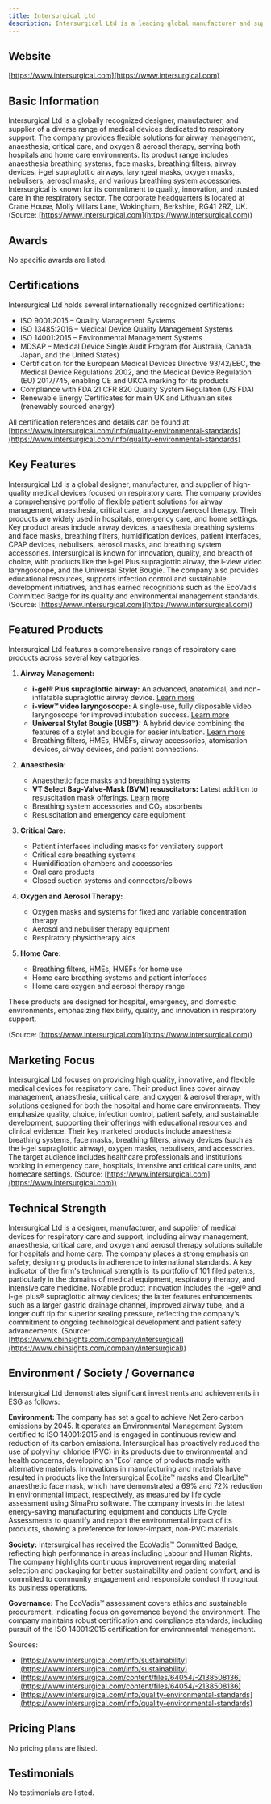 ```yaml
---
title: Intersurgical Ltd
description: Intersurgical Ltd is a leading global manufacturer and supplier of high-quality medical devices for respiratory care, offering innovative solutions for airway management, anaesthesia, critical care, and oxygen & aerosol therapy across hospital and home care settings.
---
```


## Website

[https://www.intersurgical.com](https://www.intersurgical.com)

## Basic Information

Intersurgical Ltd is a globally recognized designer, manufacturer, and supplier of a diverse range of medical devices dedicated to respiratory support. The company provides flexible solutions for airway management, anaesthesia, critical care, and oxygen & aerosol therapy, serving both hospitals and home care environments. Its product range includes anaesthesia breathing systems, face masks, breathing filters, airway devices, i-gel supraglottic airways, laryngeal masks, oxygen masks, nebulisers, aerosol masks, and various breathing system accessories. Intersurgical is known for its commitment to quality, innovation, and trusted care in the respiratory sector. The corporate headquarters is located at Crane House, Molly Millars Lane, Wokingham, Berkshire, RG41 2RZ, UK.
(Source: [https://www.intersurgical.com](https://www.intersurgical.com))

## Awards

No specific awards are listed.

## Certifications

Intersurgical Ltd holds several internationally recognized certifications:

- ISO 9001:2015 – Quality Management Systems
- ISO 13485:2016 – Medical Device Quality Management Systems
- ISO 14001:2015 – Environmental Management Systems
- MDSAP – Medical Device Single Audit Program (for Australia, Canada, Japan, and the United States)
- Certification for the European Medical Devices Directive 93/42/EEC, the Medical Device Regulations 2002, and the Medical Device Regulation (EU) 2017/745, enabling CE and UKCA marking for its products
- Compliance with FDA 21 CFR 820 Quality System Regulation (US FDA)
- Renewable Energy Certificates for main UK and Lithuanian sites (renewably sourced energy)

All certification references and details can be found at: [https://www.intersurgical.com/info/quality-environmental-standards](https://www.intersurgical.com/info/quality-environmental-standards)

## Key Features

Intersurgical Ltd is a global designer, manufacturer, and supplier of high-quality medical devices focused on respiratory care. The company provides a comprehensive portfolio of flexible patient solutions for airway management, anaesthesia, critical care, and oxygen/aerosol therapy. Their products are widely used in hospitals, emergency care, and home settings. Key product areas include airway devices, anaesthesia breathing systems and face masks, breathing filters, humidification devices, patient interfaces, CPAP devices, nebulisers, aerosol masks, and breathing system accessories. Intersurgical is known for innovation, quality, and breadth of choice, with products like the i-gel Plus supraglottic airway, the i-view video laryngoscope, and the Universal Stylet Bougie. The company also provides educational resources, supports infection control and sustainable development initiatives, and has earned recognitions such as the EcoVadis Committed Badge for its quality and environmental management standards.
(Source: [https://www.intersurgical.com](https://www.intersurgical.com))

## Featured Products

Intersurgical Ltd features a comprehensive range of respiratory care products across several key categories:

1. **Airway Management:**
   - **i-gel® Plus supraglottic airway:** An advanced, anatomical, and non-inflatable supraglottic airway device. [Learn more](https://www.intersurgical.com/info/igel-plus)
   - **i-view™ video laryngoscope:** A single-use, fully disposable video laryngoscope for improved intubation success. [Learn more](https://www.intersurgical.com/info/iview)
   - **Universal Stylet Bougie (USB™):** A hybrid device combining the features of a stylet and bougie for easier intubation. [Learn more](https://www.intersurgical.com/news/read/79849/Introducing-the-new-improved-Universal-Stylet-Bougie-(USB%E2%84%A2))
   - Breathing filters, HMEs, HMEFs, airway accessories, atomisation devices, airway devices, and patient connections.

2. **Anaesthesia:**
   - Anaesthetic face masks and breathing systems
   - **VT Select Bag-Valve-Mask (BVM) resuscitators:** Latest addition to resuscitation mask offerings. [Learn more](https://www.intersurgical.com/products/anaesthesia/vt-select-bag-valve-mask-bvm-resuscitator/)
   - Breathing system accessories and CO₂ absorbents
   - Resuscitation and emergency care equipment

3. **Critical Care:**
   - Patient interfaces including masks for ventilatory support
   - Critical care breathing systems
   - Humidification chambers and accessories
   - Oral care products
   - Closed suction systems and connectors/elbows

4. **Oxygen and Aerosol Therapy:**
   - Oxygen masks and systems for fixed and variable concentration therapy
   - Aerosol and nebuliser therapy equipment
   - Respiratory physiotherapy aids

5. **Home Care:**
   - Breathing filters, HMEs, HMEFs for home use
   - Home care breathing systems and patient interfaces
   - Home care oxygen and aerosol therapy range

These products are designed for hospital, emergency, and domestic environments, emphasizing flexibility, quality, and innovation in respiratory support.

(Source: [https://www.intersurgical.com](https://www.intersurgical.com))

## Marketing Focus

Intersurgical Ltd focuses on providing high quality, innovative, and flexible medical devices for respiratory care. Their product lines cover airway management, anaesthesia, critical care, and oxygen & aerosol therapy, with solutions designed for both the hospital and home care environments. They emphasize quality, choice, infection control, patient safety, and sustainable development, supporting their offerings with educational resources and clinical evidence. Their key marketed products include anaesthesia breathing systems, face masks, breathing filters, airway devices (such as the i-gel supraglottic airway), oxygen masks, nebulisers, and accessories. The target audience includes healthcare professionals and institutions working in emergency care, hospitals, intensive and critical care units, and homecare settings.
(Source: [https://www.intersurgical.com](https://www.intersurgical.com))

## Technical Strength

Intersurgical Ltd is a designer, manufacturer, and supplier of medical devices for respiratory care and support, including airway management, anaesthesia, critical care, and oxygen and aerosol therapy solutions suitable for hospitals and home care. The company places a strong emphasis on safety, designing products in adherence to international standards. A key indicator of the firm's technical strength is its portfolio of 101 filed patents, particularly in the domains of medical equipment, respiratory therapy, and intensive care medicine. Notable product innovation includes the I-gel® and I-gel plus® supraglottic airway devices; the latter features enhancements such as a larger gastric drainage channel, improved airway tube, and a longer cuff tip for superior sealing pressure, reflecting the company’s commitment to ongoing technological development and patient safety advancements.
(Source: [https://www.cbinsights.com/company/intersurgical](https://www.cbinsights.com/company/intersurgical))

## Environment / Society / Governance

Intersurgical Ltd demonstrates significant investments and achievements in ESG as follows:

**Environment:**
The company has set a goal to achieve Net Zero carbon emissions by 2045. It operates an Environmental Management System certified to ISO 14001:2015 and is engaged in continuous review and reduction of its carbon emissions. Intersurgical has proactively reduced the use of polyvinyl chloride (PVC) in its products due to environmental and health concerns, developing an 'Eco' range of products made with alternative materials. Innovations in manufacturing and materials have resulted in products like the Intersurgical EcoLite™ masks and ClearLite™ anaesthetic face mask, which have demonstrated a 69% and 72% reduction in environmental impact, respectively, as measured by life cycle assessment using SimaPro software. The company invests in the latest energy-saving manufacturing equipment and conducts Life Cycle Assessments to quantify and report the environmental impact of its products, showing a preference for lower-impact, non-PVC materials.

**Society:**
Intersurgical has received the EcoVadis™ Committed Badge, reflecting high performance in areas including Labour and Human Rights. The company highlights continuous improvement regarding material selection and packaging for better sustainability and patient comfort, and is committed to community engagement and responsible conduct throughout its business operations.

**Governance:**
The EcoVadis™ assessment covers ethics and sustainable procurement, indicating focus on governance beyond the environment. The company maintains robust certification and compliance standards, including pursuit of the ISO 14001:2015 certification for environmental management.

Sources:
- [https://www.intersurgical.com/info/sustainability](https://www.intersurgical.com/info/sustainability)
- [https://www.intersurgical.com/content/files/64054/-2138508136](https://www.intersurgical.com/content/files/64054/-2138508136)
- [https://www.intersurgical.com/info/quality-environmental-standards](https://www.intersurgical.com/info/quality-environmental-standards)

## Pricing Plans

No pricing plans are listed.

## Testimonials

No testimonials are listed.